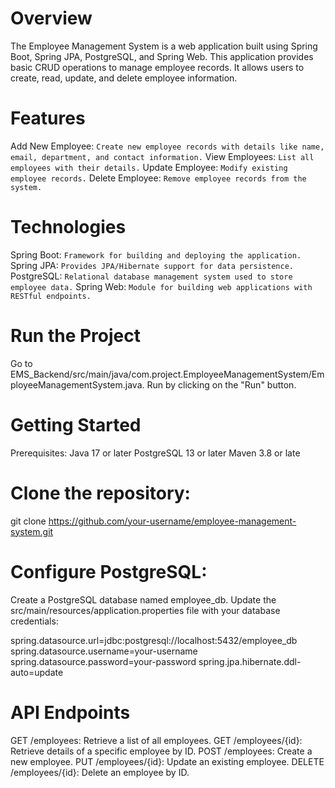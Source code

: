 # Overview

The Employee Management System is a web application built using Spring Boot, Spring JPA, PostgreSQL, and Spring Web. This application provides basic CRUD operations to manage employee records. It allows users to create, read, update, and delete employee information.

# Features

Add New Employee: `Create new employee records with details like name, email, department, and contact information.`
View Employees: `List all employees with their details.`
Update Employee: `Modify existing employee records.`
Delete Employee: `Remove employee records from the system.`

# Technologies

Spring Boot: `Framework for building and deploying the application.`
Spring JPA: `Provides JPA/Hibernate support for data persistence.`
PostgreSQL: `Relational database management system used to store employee data.`
Spring Web: `Module for building web applications with RESTful endpoints.`


# Run the Project

Go to EMS_Backend/src/main/java/com.project.EmployeeManagementSystem/EmployeeManagementSystem.java.
Run by clicking on the "Run" button.


# Getting Started

Prerequisites:
Java 17 or later
PostgreSQL 13 or later
Maven 3.8 or late

# Clone the repository:

git clone https://github.com/your-username/employee-management-system.git

# Configure PostgreSQL:

Create a PostgreSQL database named employee_db. Update the src/main/resources/application.properties file with your database credentials:

spring.datasource.url=jdbc:postgresql://localhost:5432/employee_db
spring.datasource.username=your-username
spring.datasource.password=your-password
spring.jpa.hibernate.ddl-auto=update

# API Endpoints

GET /employees: Retrieve a list of all employees.
GET /employees/{id}: Retrieve details of a specific employee by ID.
POST /employees: Create a new employee.
PUT /employees/{id}: Update an existing employee.
DELETE /employees/{id}: Delete an employee by ID.

